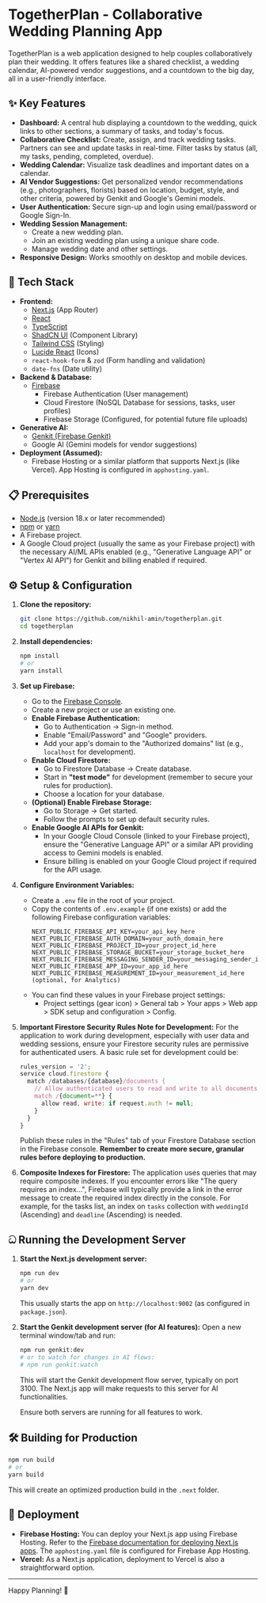 
# TogetherPlan - Collaborative Wedding Planning App

TogetherPlan is a web application designed to help couples collaboratively plan their wedding. It offers features like a shared checklist, a wedding calendar, AI-powered vendor suggestions, and a countdown to the big day, all in a user-friendly interface.

## ✨ Key Features

*   **Dashboard:** A central hub displaying a countdown to the wedding, quick links to other sections, a summary of tasks, and today's focus.
*   **Collaborative Checklist:** Create, assign, and track wedding tasks. Partners can see and update tasks in real-time. Filter tasks by status (all, my tasks, pending, completed, overdue).
*   **Wedding Calendar:** Visualize task deadlines and important dates on a calendar.
*   **AI Vendor Suggestions:** Get personalized vendor recommendations (e.g., photographers, florists) based on location, budget, style, and other criteria, powered by Genkit and Google's Gemini models.
*   **User Authentication:** Secure sign-up and login using email/password or Google Sign-In.
*   **Wedding Session Management:**
    *   Create a new wedding plan.
    *   Join an existing wedding plan using a unique share code.
    *   Manage wedding date and other settings.
*   **Responsive Design:** Works smoothly on desktop and mobile devices.

## 🚀 Tech Stack

*   **Frontend:**
    *   [Next.js](https://nextjs.org/) (App Router)
    *   [React](https://reactjs.org/)
    *   [TypeScript](https://www.typescriptlang.org/)
    *   [ShadCN UI](https://ui.shadcn.com/) (Component Library)
    *   [Tailwind CSS](https://tailwindcss.com/) (Styling)
    *   [Lucide React](https://lucide.dev/) (Icons)
    *   `react-hook-form` & `zod` (Form handling and validation)
    *   `date-fns` (Date utility)
*   **Backend & Database:**
    *   [Firebase](https://firebase.google.com/)
        *   Firebase Authentication (User management)
        *   Cloud Firestore (NoSQL Database for sessions, tasks, user profiles)
        *   Firebase Storage (Configured, for potential future file uploads)
*   **Generative AI:**
    *   [Genkit (Firebase Genkit)](https://firebase.google.com/docs/genkit)
    *   Google AI (Gemini models for vendor suggestions)
*   **Deployment (Assumed):**
    *   Firebase Hosting or a similar platform that supports Next.js (like Vercel). App Hosting is configured in `apphosting.yaml`.

## 📋 Prerequisites

*   [Node.js](https://nodejs.org/) (version 18.x or later recommended)
*   [npm](https://www.npmjs.com/) or [yarn](https://yarnpkg.com/)
*   A Firebase project.
*   A Google Cloud project (usually the same as your Firebase project) with the necessary AI/ML APIs enabled (e.g., "Generative Language API" or "Vertex AI API") for Genkit and billing enabled if required.

## ⚙️ Setup & Configuration

1.  **Clone the repository:**
    ```bash
    git clone https://github.com/nikhil-amin/togetherplan.git
    cd togetherplan
    ```

2.  **Install dependencies:**
    ```bash
    npm install
    # or
    yarn install
    ```

3.  **Set up Firebase:**
    *   Go to the [Firebase Console](https://console.firebase.google.com/).
    *   Create a new project or use an existing one.
    *   **Enable Firebase Authentication:**
        *   Go to Authentication -> Sign-in method.
        *   Enable "Email/Password" and "Google" providers.
        *   Add your app's domain to the "Authorized domains" list (e.g., `localhost` for development).
    *   **Enable Cloud Firestore:**
        *   Go to Firestore Database -> Create database.
        *   Start in **"test mode"** for development (remember to secure your rules for production).
        *   Choose a location for your database.
    *   **(Optional) Enable Firebase Storage:**
        *   Go to Storage -> Get started.
        *   Follow the prompts to set up default security rules.
    *   **Enable Google AI APIs for Genkit:**
        *   In your Google Cloud Console (linked to your Firebase project), ensure the "Generative Language API" or a similar API providing access to Gemini models is enabled.
        *   Ensure billing is enabled on your Google Cloud project if required for the API usage.

4.  **Configure Environment Variables:**
    *   Create a `.env` file in the root of your project.
    *   Copy the contents of `.env.example` (if one exists) or add the following Firebase configuration variables:
        ```env
        NEXT_PUBLIC_FIREBASE_API_KEY=your_api_key_here
        NEXT_PUBLIC_FIREBASE_AUTH_DOMAIN=your_auth_domain_here
        NEXT_PUBLIC_FIREBASE_PROJECT_ID=your_project_id_here
        NEXT_PUBLIC_FIREBASE_STORAGE_BUCKET=your_storage_bucket_here
        NEXT_PUBLIC_FIREBASE_MESSAGING_SENDER_ID=your_messaging_sender_id_here
        NEXT_PUBLIC_FIREBASE_APP_ID=your_app_id_here
        NEXT_PUBLIC_FIREBASE_MEASUREMENT_ID=your_measurement_id_here (optional, for Analytics)
        ```
    *   You can find these values in your Firebase project settings:
        *   Project settings (gear icon) > General tab > Your apps > Web app > SDK setup and configuration > Config.

5.  **Important Firestore Security Rules Note for Development:**
    For the application to work during development, especially with user data and wedding sessions, ensure your Firestore security rules are permissive for authenticated users. A basic rule set for development could be:
    ```javascript
    rules_version = '2';
    service cloud.firestore {
      match /databases/{database}/documents {
        // Allow authenticated users to read and write to all documents
        match /{document=**} {
          allow read, write: if request.auth != null;
        }
      }
    }
    ```
    Publish these rules in the "Rules" tab of your Firestore Database section in the Firebase console. **Remember to create more secure, granular rules before deploying to production.**

6.  **Composite Indexes for Firestore:**
    The application uses queries that may require composite indexes. If you encounter errors like "The query requires an index...", Firebase will typically provide a link in the error message to create the required index directly in the console.
    For example, for the tasks list, an index on `tasks` collection with `weddingId` (Ascending) and `deadline` (Ascending) is needed.

## ධ Running the Development Server

1.  **Start the Next.js development server:**
    ```bash
    npm run dev
    # or
    yarn dev
    ```
    This usually starts the app on `http://localhost:9002` (as configured in `package.json`).

2.  **Start the Genkit development server (for AI features):**
    Open a new terminal window/tab and run:
    ```bash
    npm run genkit:dev
    # or to watch for changes in AI flows:
    # npm run genkit:watch
    ```
    This will start the Genkit development flow server, typically on port 3100. The Next.js app will make requests to this server for AI functionalities.

    Ensure both servers are running for all features to work.

## 🛠️ Building for Production

```bash
npm run build
# or
yarn build
```
This will create an optimized production build in the `.next` folder.

## 🚀 Deployment

*   **Firebase Hosting:** You can deploy your Next.js app using Firebase Hosting. Refer to the [Firebase documentation for deploying Next.js apps](https://firebase.google.com/docs/hosting/frameworks/nextjs). The `apphosting.yaml` file is configured for Firebase App Hosting.
*   **Vercel:** As a Next.js application, deployment to Vercel is also a straightforward option.

---

Happy Planning! 💍

